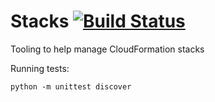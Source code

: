 # Stacks [![Build Status](https://travis-ci.com/ombu/stacks.svg?branch=develop)](https://travis-ci.com/ombu/stacks)

Tooling to help manage CloudFormation stacks

Running tests:

    python -m unittest discover 
